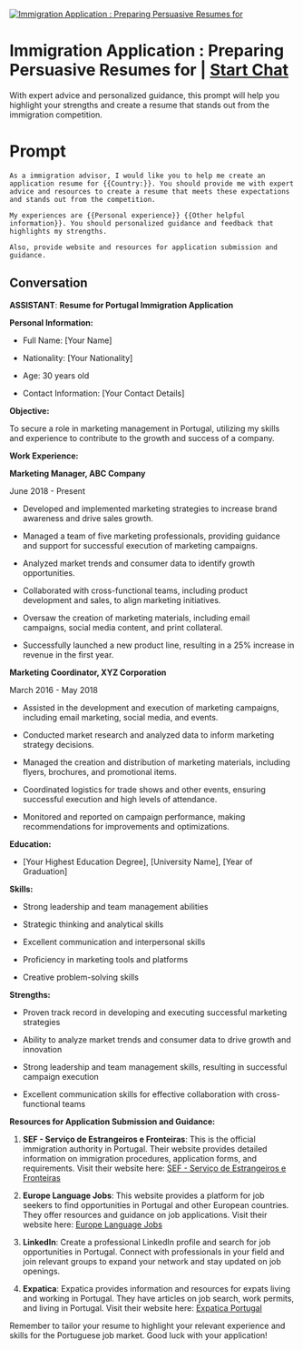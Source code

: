 
[![Immigration Application : Preparing Persuasive Resumes for](https://flow-prompt-covers.s3.us-west-1.amazonaws.com/icon/abstract/abs_3.png)](https://gptcall.net/chat.html?data=%7B%22contact%22%3A%7B%22id%22%3A%22KxocIBca87k78MYek311V%22%2C%22flow%22%3Atrue%7D%7D)
# Immigration Application : Preparing Persuasive Resumes for | [Start Chat](https://gptcall.net/chat.html?data=%7B%22contact%22%3A%7B%22id%22%3A%22KxocIBca87k78MYek311V%22%2C%22flow%22%3Atrue%7D%7D)
With expert advice and personalized guidance, this prompt will  help you highlight your strengths and create a resume that stands out from the immigration competition.

# Prompt

```
As a immigration advisor, I would like you to help me create an application resume for {{Country:}}. You should provide me with expert advice and resources to create a resume that meets these expectations and stands out from the competition.

My experiences are {{Personal experience}} {{Other helpful information}}. You should personalized guidance and feedback that highlights my strengths.

Also, provide website and resources for application submission and guidance. 

```

## Conversation

**ASSISTANT**: **Resume for Portugal Immigration Application**



**Personal Information:**

- Full Name: [Your Name]

- Nationality: [Your Nationality]

- Age: 30 years old

- Contact Information: [Your Contact Details]



**Objective:**

To secure a role in marketing management in Portugal, utilizing my skills and experience to contribute to the growth and success of a company.



**Work Experience:**



**Marketing Manager, ABC Company**

June 2018 - Present

- Developed and implemented marketing strategies to increase brand awareness and drive sales growth.

- Managed a team of five marketing professionals, providing guidance and support for successful execution of marketing campaigns.

- Analyzed market trends and consumer data to identify growth opportunities.

- Collaborated with cross-functional teams, including product development and sales, to align marketing initiatives.

- Oversaw the creation of marketing materials, including email campaigns, social media content, and print collateral.

- Successfully launched a new product line, resulting in a 25% increase in revenue in the first year.



**Marketing Coordinator, XYZ Corporation**

March 2016 - May 2018

- Assisted in the development and execution of marketing campaigns, including email marketing, social media, and events.

- Conducted market research and analyzed data to inform marketing strategy decisions.

- Managed the creation and distribution of marketing materials, including flyers, brochures, and promotional items.

- Coordinated logistics for trade shows and other events, ensuring successful execution and high levels of attendance.

- Monitored and reported on campaign performance, making recommendations for improvements and optimizations.



**Education:**

- [Your Highest Education Degree], [University Name], [Year of Graduation]



**Skills:**

- Strong leadership and team management abilities

- Strategic thinking and analytical skills

- Excellent communication and interpersonal skills

- Proficiency in marketing tools and platforms

- Creative problem-solving skills



**Strengths:**

- Proven track record in developing and executing successful marketing strategies

- Ability to analyze market trends and consumer data to drive growth and innovation

- Strong leadership and team management skills, resulting in successful campaign execution

- Excellent communication skills for effective collaboration with cross-functional teams



**Resources for Application Submission and Guidance:**

1. **SEF - Serviço de Estrangeiros e Fronteiras**: This is the official immigration authority in Portugal. Their website provides detailed information on immigration procedures, application forms, and requirements. Visit their website here: [SEF - Serviço de Estrangeiros e Fronteiras](https://www.sef.pt)

2. **Europe Language Jobs**: This website provides a platform for job seekers to find opportunities in Portugal and other European countries. They offer resources and guidance on job applications. Visit their website here: [Europe Language Jobs](https://www.europelanguagejobs.com/)

3. **LinkedIn**: Create a professional LinkedIn profile and search for job opportunities in Portugal. Connect with professionals in your field and join relevant groups to expand your network and stay updated on job openings.

4. **Expatica**: Expatica provides information and resources for expats living and working in Portugal. They have articles on job search, work permits, and living in Portugal. Visit their website here: [Expatica Portugal](https://www.expatica.com/pt/)



Remember to tailor your resume to highlight your relevant experience and skills for the Portuguese job market. Good luck with your application!


